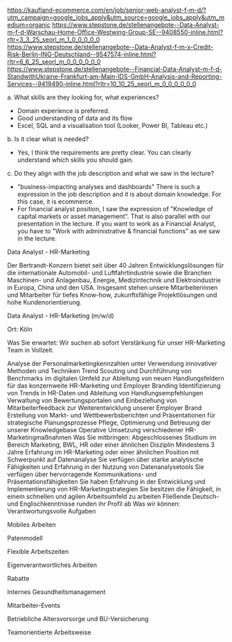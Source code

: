 https://kaufland-ecommerce.com/en/job/senior-web-analyst-f-m-d/?utm_campaign=google_jobs_apply&utm_source=google_jobs_apply&utm_medium=organic
https://www.stepstone.de/stellenangebote--Data-Analyst-m-f-d-Warschau-Home-Office-Westwing-Group-SE--9408550-inline.html?rltr=3_3_25_seorl_m_1_0_0_0_0_0
https://www.stepstone.de/stellenangebote--Data-Analyst-f-m-x-Credit-Risk-Berlin-ING-Deutschland--9547574-inline.html?rltr=6_6_25_seorl_m_0_0_0_0_0_0
https://www.stepstone.de/stellenangebote--Financial-Data-Analyst-m-f-d-StandwithUkraine-Frankfurt-am-Main-IDS-GmbH-Analysis-and-Reporting-Services--9419490-inline.html?rltr=10_10_25_seorl_m_0_0_0_0_0_0

a. What skills are they looking for, what experiences?
   - Domain experience is preferred.
   - Good understanding of data and its flow
   - Excel, SQL and a visualisation tool (Looker, Power BI, Tableau etc.)
   
b. Is it clear what is needed?
   - Yes, I think the requirements are pretty clear. You can clearly understand which skills you should gain.
 
c. Do they align with the job description and what we saw in the lecture?
   - "business-impacting analyses and dashboards" There is such a expression in the job description and it is about domain knowledge. For this case, it is ecommerce.
   - For financial analyst position, I saw the expression of "Knowledge of capital markets or asset management". That is also parallel with our presentation in the lecture. If you want to work as a Financial Analyst, you have to "Work with administrative & financial functions" as we saw in the lecture.



Data Analyst - HR-Marketing

Der Bertrandt-Konzern bietet seit über 40 Jahren Entwicklungslösungen für die internationale Automobil- und Luftfahrtindustrie sowie die Branchen Maschinen- und Anlagenbau, Energie, Medizintechnik und Elektroindustrie in Europa, China und den USA. Insgesamt stehen unsere Mitarbeiterinnen und Mitarbeiter für tiefes Know-how, zukunftsfähige Projektlösungen und hohe Kundenorientierung.

Data Analyst - HR-Marketing (m/w/d)

Ort: Köln

Was Sie erwartet:
Wir suchen ab sofort Verstärkung für unser HR-Marketing Team in Vollzeit.

Analyse der Personalmarketingkennzahlen unter Verwendung innovativer Methoden und Techniken
Trend Scouting und Durchführung von Benchmarks im digitalen Umfeld zur Ableitung von neuen Handlungsfeldern für das konzernweite HR-Marketing und Employer Branding
Identifizierung von Trends in HR-Daten und Ableitung von Handlungsempfehlungen
Verwaltung von Bewertungsportalen und Einbeziehung von Mitarbeiterfeedback zur Weiterentwicklung unserer Employer Brand
Erstellung von Markt- und Wettbewerbsberichten und Präsentationen für strategische Planungsprozesse
Pflege, Optimierung und Betreuung der unserer Knowledgebase
Operative Umsetzung verschiedener HR-Marketingmaßnahmen
Was Sie mitbringen:
Abgeschlossenes Studium im Bereich Marketing, BWL, HR oder einer ähnlichen Disziplin
Mindestens 3 Jahre Erfahrung im HR-Marketing oder einer ähnlichen Position mit Schwerpunkt auf Datenanalyse
Sie verfügen über starke analytische Fähigkeiten und Erfahrung in der Nutzung von Datenanalysetools
Sie verfügen über hervorragende Kommunikations- und Präsentationsfähigkeiten
Sie haben Erfahrung in der Entwicklung und Implementierung von HR-Marketingstrategien
Sie besitzen die Fähigkeit, in einem schnellen und agilen Arbeitsumfeld zu arbeiten
Fließende Deutsch- und Englischkenntnisse runden ihr Profil ab
Was wir können:
Verantwortungsvolle Aufgaben

Mobiles Arbeiten

Patenmodell

Flexible Arbeitszeiten

Eigenverantwortliches Arbeiten

Rabatte

Internes Gesundheitsmanagement

Mitarbeiter-Events

Betriebliche Altersvorsorge und BU-Versicherung

Teamorientierte Arbeitsweise
